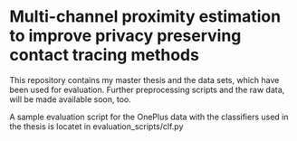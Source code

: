 # Multi-channel proximity estimation to improve privacy preserving contact tracing methods
This repository contains my master thesis and the data sets, which have been used for evaluation. Further preprocessing scripts and the raw data, will be made available soon, too. 

A sample evaluation script for the OnePlus data with the classifiers used in the thesis is locatet in evaluation\_scripts/clf.py
